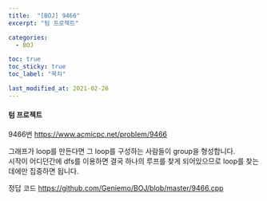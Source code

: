 ```yaml
---
title:  "[BOJ] 9466"
excerpt: "텀 프로젝트"

categories:
  - BOJ

toc: true
toc_sticky: true
toc_label: "목차"

last_modified_at: 2021-02-26
---
```


#### 텀 프로젝트

9466번 <https://www.acmicpc.net/problem/9466>

그래프가 loop를 만든다면 그 loop를 구성하는 사람들이 group을 형성합니다.<br>
시작이 어디던간에 dfs를 이용하면 결국 하나의 루프를 찾게 되어있으므로 loop를 찾는 데에만 집중하면 됩니다.

정답 코드 <https://github.com/Geniemo/BOJ/blob/master/9466.cpp>